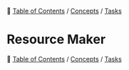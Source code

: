 🔖 [Table of Contents](../../README.md) / [Concepts](../README.md) / [Tasks](README.md)

# Resource Maker

🔖 [Table of Contents](../../README.md) / [Concepts](../README.md) / [Tasks](README.md)
